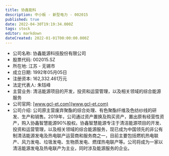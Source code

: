```yaml
---
title: 协鑫能科
description: 中小板 - 新型电力 - 002015
published: true
date: 2022-04-30T19:19:34.000Z
tags: stock
editor: markdown
dateCreated: 2022-01-01T00:00:00.000Z
---
```


- 公司名称: 协鑫能源科技股份有限公司
- 股票代码: 002015.SZ
- 所在地: 江苏 - 无锡市
- 成立日期: 1992年05月05日
- 注册资本: 162,332.461万元
- 法定代表人: 朱钰峰
- 主营业务: 清洁能源项目的开发，投资和运营管理，以及相关领域的综合能源服务
- 公司官网: [www.gcl-et.com](www.gcl-et.com)
- 公司介绍: 公司原主营废弃聚酯的综合处理、有色聚酯纤维及色纺纱线的研发、生产和销售。2019年，公司通过资产置换及购买资产，置出原有经营性资产，购入协鑫智慧能源90%股权。协鑫智慧能源专注于清洁能源项目的开发、投资和运营管理，以及相关领域的综合能源服务，现已成为中国领先的非公有制清洁能源发电及热电联产运营商和服务商之一，目前主要包括燃机热电联产、风力发电、垃圾发电、生物质发电、燃煤热电联产等。公司将成为一家以清洁能源发电及热电联产为主业，同时涉及能源服务的企业。


